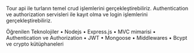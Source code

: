 Tour api ile turların temel crud işlemlerini gerçekleştirebiliriz. Authentication ve 
authorization servisleri ile kayıt olma ve login işlemlerini gerçekleştirebiliriz.

Öğrenilen Teknolojiler
•	Nodejs
•	Express.js
•	MVC mimarisi
•	Authentication ve Authorization
•	JWT
•	Mongoose
•	Middlewares
•	Bcypt ve crypto kütüphaneleri

